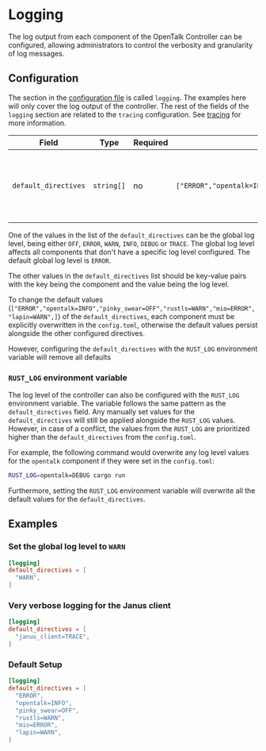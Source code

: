<!--
SPDX-FileCopyrightText: OpenTalk GmbH <mail@opentalk.eu>
SPDX-License-Identifier: EUPL-1.2
-->

# Logging

The log output from each component of the OpenTalk Controller can be configured, allowing administrators to control the
verbosity and granularity of log messages.

## Configuration

The section in the [configuration file](configuration.md) is called `logging`. The examples here will only cover
the log output of the controller. The rest of the fields of the `logging` section are related to the `tracing` configuration.
See [tracing](tracing.md) for more information.

| Field                | Type       | Required | Default value                                                                         | Description                                                              |
| -------------------- | ---------- | -------- | ------------------------------------------------------------------------------------- | ------------------------------------------------------------------------ |
| `default_directives` | `string[]` | no       | `["ERROR","opentalk=INFO","pinky_swear=OFF","rustls=WARN","mio=ERROR","lapin=WARN",]` | The global log level as well as a list of components and their log level |

One of the values in the list of the `default_directives` can be the global log level, being either `OFF`, `ERROR`, `WARN`, `INFO`, `DEBUG` or `TRACE`.
The global log level affects all components that don't have a specific log level configured. The default global log level is `ERROR`.

The other values in the `default_directives` list should be key-value pairs with the key being the component and the value being the log level.

To change the default values (`["ERROR","opentalk=INFO","pinky_swear=OFF","rustls=WARN","mio=ERROR","lapin=WARN",]`) of
the `default_directives`, each component must be explicitly overwritten in the `config.toml`, otherwise the default values
persist alongside the other configured directives.

However, configuring the `default_directives` with the `RUST_LOG` environment variable will remove all defaults

### `RUST_LOG` environment variable

The log level of the controller can also be configured with the `RUST_LOG` environment variable. The variable follows the
same pattern as the `default_directives` field. Any manually set values for the `default_directives` will still be applied
alongside the `RUST_LOG` values. However, in case of a conflict, the values from the `RUST_LOG` are prioritized higher
than the `default_directives` from the `config.toml`.

For example, the following command would overwrite any log level values for the `opentalk` component if they were set
in the `config.toml`:

```sh
RUST_LOG=opentalk=DEBUG cargo run
```

Furthermore, setting the `RUST_LOG` environment variable will overwrite all the default values for the `default_directives`.

## Examples

### Set the global log level to `WARN`

```toml
[logging]
default_directives = [
  "WARN",
]
```

### Very verbose logging for the Janus client

```toml
[logging]
default_directives = [
  "janus_client=TRACE",
]
```

### Default Setup

```toml
[logging]
default_directives = [
  "ERROR",
  "opentalk=INFO",
  "pinky_swear=OFF",
  "rustls=WARN",
  "mio=ERROR",
  "lapin=WARN",
]
```
